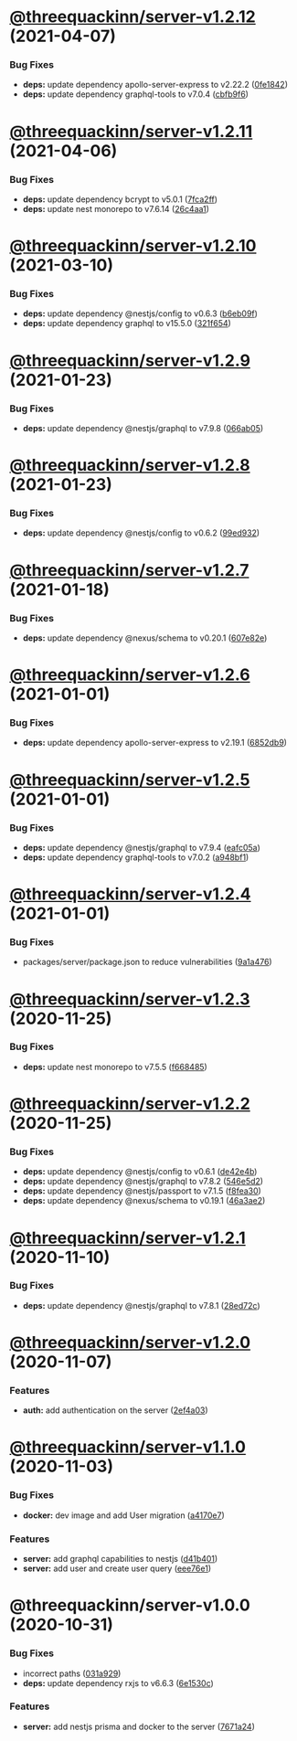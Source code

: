 # [@threequackinn/server-v1.2.12](https://github.com/TheThreeQuackInn/site/compare/@threequackinn/server-v1.2.11...@threequackinn/server-v1.2.12) (2021-04-07)


### Bug Fixes

* **deps:** update dependency apollo-server-express to v2.22.2 ([0fe1842](https://github.com/TheThreeQuackInn/site/commit/0fe1842ad793c5c497631a6baa447429f4890461))
* **deps:** update dependency graphql-tools to v7.0.4 ([cbfb9f6](https://github.com/TheThreeQuackInn/site/commit/cbfb9f63cb1b9da3333def2fb60a4151c342f6c9))

# [@threequackinn/server-v1.2.11](https://github.com/TheThreeQuackInn/site/compare/@threequackinn/server-v1.2.10...@threequackinn/server-v1.2.11) (2021-04-06)


### Bug Fixes

* **deps:** update dependency bcrypt to v5.0.1 ([7fca2ff](https://github.com/TheThreeQuackInn/site/commit/7fca2ff634e336cf8dc23322343de028a6bd86f7))
* **deps:** update nest monorepo to v7.6.14 ([26c4aa1](https://github.com/TheThreeQuackInn/site/commit/26c4aa1433e963b3bc10273735e8388b6329c592))

# [@threequackinn/server-v1.2.10](https://github.com/TheThreeQuackInn/site/compare/@threequackinn/server-v1.2.9...@threequackinn/server-v1.2.10) (2021-03-10)


### Bug Fixes

* **deps:** update dependency @nestjs/config to v0.6.3 ([b6eb09f](https://github.com/TheThreeQuackInn/site/commit/b6eb09fe54e1ddf456396f602a369656dc8e8bed))
* **deps:** update dependency graphql to v15.5.0 ([321f654](https://github.com/TheThreeQuackInn/site/commit/321f654e554a132110fc9759bff35c3d9e66570c))

# [@threequackinn/server-v1.2.9](https://github.com/TheThreeQuackInn/site/compare/@threequackinn/server-v1.2.8...@threequackinn/server-v1.2.9) (2021-01-23)


### Bug Fixes

* **deps:** update dependency @nestjs/graphql to v7.9.8 ([066ab05](https://github.com/TheThreeQuackInn/site/commit/066ab0558663b03f266bd8ee59b8a163de5d4321))

# [@threequackinn/server-v1.2.8](https://github.com/TheThreeQuackInn/site/compare/@threequackinn/server-v1.2.7...@threequackinn/server-v1.2.8) (2021-01-23)


### Bug Fixes

* **deps:** update dependency @nestjs/config to v0.6.2 ([99ed932](https://github.com/TheThreeQuackInn/site/commit/99ed9329b543012bc2c3e41bf8ae44fdea2abff1))

# [@threequackinn/server-v1.2.7](https://github.com/TheThreeQuackInn/site/compare/@threequackinn/server-v1.2.6...@threequackinn/server-v1.2.7) (2021-01-18)


### Bug Fixes

* **deps:** update dependency @nexus/schema to v0.20.1 ([607e82e](https://github.com/TheThreeQuackInn/site/commit/607e82e13d8c14b70d252a40739ee177609c1461))

# [@threequackinn/server-v1.2.6](https://github.com/TheThreeQuackInn/site/compare/@threequackinn/server-v1.2.5...@threequackinn/server-v1.2.6) (2021-01-01)


### Bug Fixes

* **deps:** update dependency apollo-server-express to v2.19.1 ([6852db9](https://github.com/TheThreeQuackInn/site/commit/6852db9f3914f05561b670149b26a650488426e9))

# [@threequackinn/server-v1.2.5](https://github.com/TheThreeQuackInn/site/compare/@threequackinn/server-v1.2.4...@threequackinn/server-v1.2.5) (2021-01-01)


### Bug Fixes

* **deps:** update dependency @nestjs/graphql to v7.9.4 ([eafc05a](https://github.com/TheThreeQuackInn/site/commit/eafc05ad1b88768a33b6b45d907644dfb3b4715a))
* **deps:** update dependency graphql-tools to v7.0.2 ([a948bf1](https://github.com/TheThreeQuackInn/site/commit/a948bf1d4564553acf01849801c901ce64707e5d))

# [@threequackinn/server-v1.2.4](https://github.com/TheThreeQuackInn/site/compare/@threequackinn/server-v1.2.3...@threequackinn/server-v1.2.4) (2021-01-01)


### Bug Fixes

* packages/server/package.json to reduce vulnerabilities ([9a1a476](https://github.com/TheThreeQuackInn/site/commit/9a1a476b095508de9400e2fea865eff28fcac1f2))

# [@threequackinn/server-v1.2.3](https://github.com/TheThreeQuackInn/site/compare/@threequackinn/server-v1.2.2...@threequackinn/server-v1.2.3) (2020-11-25)


### Bug Fixes

* **deps:** update nest monorepo to v7.5.5 ([f668485](https://github.com/TheThreeQuackInn/site/commit/f668485c43911e11779acebcb5bdc49bc11dfb81))

# [@threequackinn/server-v1.2.2](https://github.com/TheThreeQuackInn/site/compare/@threequackinn/server-v1.2.1...@threequackinn/server-v1.2.2) (2020-11-25)


### Bug Fixes

* **deps:** update dependency @nestjs/config to v0.6.1 ([de42e4b](https://github.com/TheThreeQuackInn/site/commit/de42e4ba95c441f6f1ef91d51d8a7f7f7c2c1b81))
* **deps:** update dependency @nestjs/graphql to v7.8.2 ([546e5d2](https://github.com/TheThreeQuackInn/site/commit/546e5d28341c064ad20b3c2cc1486f2cb6f56bce))
* **deps:** update dependency @nestjs/passport to v7.1.5 ([f8fea30](https://github.com/TheThreeQuackInn/site/commit/f8fea303adceeada692238342c5cda202d1ba4c9))
* **deps:** update dependency @nexus/schema to v0.19.1 ([46a3ae2](https://github.com/TheThreeQuackInn/site/commit/46a3ae2957a395b26f3c88a547a5fb0f3221c449))

# [@threequackinn/server-v1.2.1](https://github.com/TheThreeQuackInn/site/compare/@threequackinn/server-v1.2.0...@threequackinn/server-v1.2.1) (2020-11-10)


### Bug Fixes

* **deps:** update dependency @nestjs/graphql to v7.8.1 ([28ed72c](https://github.com/TheThreeQuackInn/site/commit/28ed72c2ef8492accd22f0302817d284912df5ea))

# [@threequackinn/server-v1.2.0](https://github.com/TheThreeQuackInn/site/compare/@threequackinn/server-v1.1.0...@threequackinn/server-v1.2.0) (2020-11-07)


### Features

* **auth:** add authentication on the server ([2ef4a03](https://github.com/TheThreeQuackInn/site/commit/2ef4a0368ac7f5c4f6b7d20755375a4330d80ed4))

# [@threequackinn/server-v1.1.0](https://github.com/TheThreeQuackInn/site/compare/@threequackinn/server-v1.0.0...@threequackinn/server-v1.1.0) (2020-11-03)


### Bug Fixes

* **docker:** dev image and add User migration ([a4170e7](https://github.com/TheThreeQuackInn/site/commit/a4170e7474fd2c795e8b4b3c85c4d3bb15bf2b02))


### Features

* **server:** add graphql capabilities to nestjs ([d41b401](https://github.com/TheThreeQuackInn/site/commit/d41b4011eb4b1dd942a36668d14f226e66a0980d))
* **server:** add user and create user query ([eee76e1](https://github.com/TheThreeQuackInn/site/commit/eee76e11525f622a648a294d43e495bb1b9faea6))

# @threequackinn/server-v1.0.0 (2020-10-31)


### Bug Fixes

* incorrect paths ([031a929](https://github.com/TheThreeQuackInn/site/commit/031a9293502f406834d172bbf83e16d7a816a81b))
* **deps:** update dependency rxjs to v6.6.3 ([6e1530c](https://github.com/TheThreeQuackInn/site/commit/6e1530cf2909e79963716bd4e8cff0166556a451))


### Features

* **server:** add nestjs prisma and docker to the server ([7671a24](https://github.com/TheThreeQuackInn/site/commit/7671a24f0d8f3bb2615ebb175334cab520d3ee6d))
